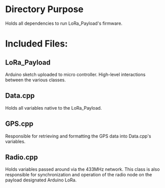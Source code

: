 # Directory Purpose
Holds all dependencies to run LoRa_Payload's firmware.

# Included Files:

## LoRa_Payload
Arduino sketch uploaded to micro controller. High-level interactions
between the various classes.

## Data.cpp
Holds all variables native to the LoRa_Payload.

## GPS.cpp
Responsible for retrieving and formatting the GPS data into Data.cpp's variables.

## Radio.cpp
Holds variables passed around via the 433MHz network. This class
is also responsible for synchronization and operation of the 
radio node on the payload designated Arduino LoRa. 